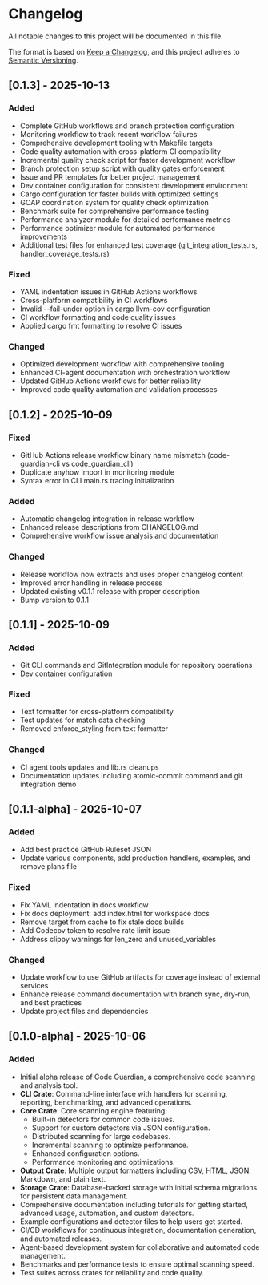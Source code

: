 # Changelog

All notable changes to this project will be documented in this file.

The format is based on [Keep a Changelog](https://keepachangelog.com/en/1.0.0/),
and this project adheres to [Semantic Versioning](https://semver.org/spec/v2.0.0.html).

## [0.1.3] - 2025-10-13

### Added
- Complete GitHub workflows and branch protection configuration
- Monitoring workflow to track recent workflow failures
- Comprehensive development tooling with Makefile targets
- Code quality automation with cross-platform CI compatibility
- Incremental quality check script for faster development workflow
- Branch protection setup script with quality gates enforcement
- Issue and PR templates for better project management
- Dev container configuration for consistent development environment
- Cargo configuration for faster builds with optimized settings
- GOAP coordination system for quality check optimization
- Benchmark suite for comprehensive performance testing
- Performance analyzer module for detailed performance metrics
- Performance optimizer module for automated performance improvements
- Additional test files for enhanced test coverage (git_integration_tests.rs, handler_coverage_tests.rs)

### Fixed
- YAML indentation issues in GitHub Actions workflows
- Cross-platform compatibility in CI workflows
- Invalid --fail-under option in cargo llvm-cov configuration
- CI workflow formatting and code quality issues
- Applied cargo fmt formatting to resolve CI issues

### Changed
- Optimized development workflow with comprehensive tooling
- Enhanced CI-agent documentation with orchestration workflow
- Updated GitHub Actions workflows for better reliability
- Improved code quality automation and validation processes

## [0.1.2] - 2025-10-09

### Fixed
- GitHub Actions release workflow binary name mismatch (code-guardian-cli vs code_guardian_cli)
- Duplicate anyhow import in monitoring module
- Syntax error in CLI main.rs tracing initialization

### Added
- Automatic changelog integration in release workflow
- Enhanced release descriptions from CHANGELOG.md
- Comprehensive workflow issue analysis and documentation

### Changed
- Release workflow now extracts and uses proper changelog content
- Improved error handling in release process
- Updated existing v0.1.1 release with proper description
- Bump version to 0.1.1

## [0.1.1] - 2025-10-09

### Added
- Git CLI commands and GitIntegration module for repository operations
- Dev container configuration

### Fixed
- Text formatter for cross-platform compatibility
- Test updates for match data checking
- Removed enforce_styling from text formatter

### Changed
- CI agent tools updates and lib.rs cleanups
- Documentation updates including atomic-commit command and git integration demo

## [0.1.1-alpha] - 2025-10-07

### Added
- Add best practice GitHub Ruleset JSON
- Update various components, add production handlers, examples, and remove plans file

### Fixed
- Fix YAML indentation in docs workflow
- Fix docs deployment: add index.html for workspace docs
- Remove target from cache to fix stale docs builds
- Add Codecov token to resolve rate limit issue
- Address clippy warnings for len_zero and unused_variables

### Changed
- Update workflow to use GitHub artifacts for coverage instead of external services
- Enhance release command documentation with branch sync, dry-run, and best practices
- Update project files and dependencies

## [0.1.0-alpha] - 2025-10-06

### Added
- Initial alpha release of Code Guardian, a comprehensive code scanning and analysis tool.
- **CLI Crate**: Command-line interface with handlers for scanning, reporting, benchmarking, and advanced operations.
- **Core Crate**: Core scanning engine featuring:
  - Built-in detectors for common code issues.
  - Support for custom detectors via JSON configuration.
  - Distributed scanning for large codebases.
  - Incremental scanning to optimize performance.
  - Enhanced configuration options.
  - Performance monitoring and optimizations.
- **Output Crate**: Multiple output formatters including CSV, HTML, JSON, Markdown, and plain text.
- **Storage Crate**: Database-backed storage with initial schema migrations for persistent data management.
- Comprehensive documentation including tutorials for getting started, advanced usage, automation, and custom detectors.
- Example configurations and detector files to help users get started.
- CI/CD workflows for continuous integration, documentation generation, and automated releases.
- Agent-based development system for collaborative and automated code management.
- Benchmarks and performance tests to ensure optimal scanning speed.
- Test suites across crates for reliability and code quality.
